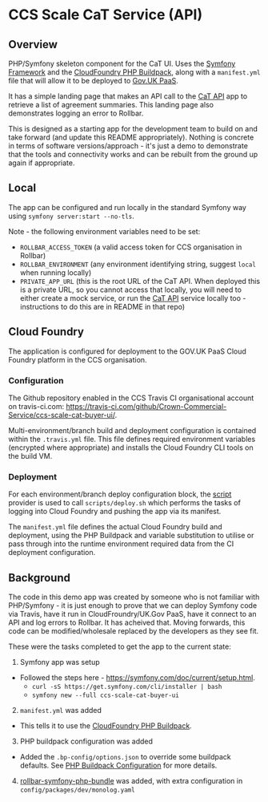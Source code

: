 # CCS Scale CaT Service (API)

## Overview
PHP/Symfony skeleton component for the CaT UI. Uses the [Symfony Framework](https://symfony.com/) and the [CloudFoundry PHP Buildpack](https://github.com/cloudfoundry/php-buildpack), along with a `manifest.yml` file that will allow it to be deployed to [Gov.UK PaaS](https://www.cloud.service.gov.uk/).

It has a simple landing page that makes an API call to the [CaT API](https://github.com/Crown-Commercial-Service/ccs-scale-cat-service) app to retrieve a list of agreement summaries. This landing page also demonstrates logging an error to Rollbar.

This is designed as a starting app for the development team to build on and take forward (and update this README appropriately). Nothing is concrete in terms of software versions/approach - it's just a demo to demonstrate that the tools and connectivity works and can be rebuilt from the ground up again if appropriate.

## Local
The app can be configured and run locally in the standard Symfony way using `symfony server:start --no-tls`.

Note - the following environment variables need to be set:
  - `ROLLBAR_ACCESS_TOKEN` (a valid access token for CCS organisation in Rollbar)
  - `ROLLBAR_ENVIRONMENT` (any environment identifying string, suggest `local` when running locally) 
  - `PRIVATE_APP_URL` (this is the root URL of the CaT API. When deployed this is a private URL, so you cannot access that locally, you will need to either create a mock service, or run the [CaT API](https://github.com/Crown-Commercial-Service/ccs-scale-cat-service) service locally too - instructions to do this are in README in that repo)

## Cloud Foundry
The application is configured for deployment to the GOV.UK PaaS Cloud Foundry platform in the CCS organisation.

### Configuration
The Github repository enabled in the CCS Travis CI organisational account on travis-ci.com: https://travis-ci.com/github/Crown-Commercial-Service/ccs-scale-cat-buyer-ui/.

Multi-environment/branch build and deployment configuration is contained within the `.travis.yml` file. This file defines required environment variables (encrypted where appropriate) and installs the Cloud Foundry CLI tools on the build VM.

### Deployment
For each environment/branch deploy configuration block, the [script](https://docs.travis-ci.com/user/deployment/script/) provider is used to call `scripts/deploy.sh` which performs the tasks of logging into Cloud Foundry and pushing the app via its manifest.

The `manifest.yml` file defines the actual Cloud Foundry build and deployment, using the PHP Buildpack and variable substitution to utilise or pass through into the runtime environment required data from the CI deployment configuration.

## Background
The code in this demo app was created by someone who is not familiar with PHP/Symfony - it is just enough to prove that we can deploy Symfony code via Travis, have it run in CloudFroundry/UK.Gov PaaS, have it connect to an API and log errors to Rollbar. It has acheived that. Moving forwards, this code can be modified/wholesale replaced by the developers as they see fit.

These were the tasks completed to get the app to the current state:

1. Symfony app was setup
 * Followed the steps here - https://symfony.com/doc/current/setup.html.
   * `curl -sS https://get.symfony.com/cli/installer | bash`
   * `symfony new --full ccs-scale-cat-buyer-ui`

2. `manifest.yml` was added
 * This tells it to use the [CloudFoundry PHP Buildpack](https://docs.cloudfoundry.org/buildpacks/php/index.html).

3. PHP buildpack configuration was added
 * Added the `.bp-config/options.json` to override some buildpack defaults. See [PHP Buildpack Configuration](https://docs.cloudfoundry.org/buildpacks/php/gsg-php-config.html) for more details.

4. [rollbar-symfony-php-bundle](https://docs.rollbar.com/docs/symfony) was added, with extra configuration in `config/packages/dev/monolog.yaml`